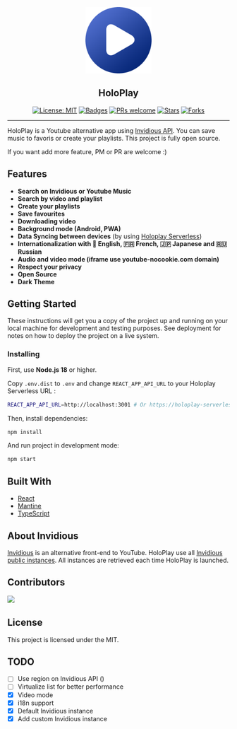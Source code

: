 <p align="center"><img src="./docs/logo.png" width="150" /></p>
<h2 align="center">HoloPlay</h2>
<p align="center">
    <a href="https://opensource.org/licenses/MIT"><img src="https://img.shields.io/badge/License-MIT-yellow.svg" alt="License: MIT"></a>
    <a href="https://github.com/stephane-r/holoplay-pwa/tags"><img src="https://www.repostatus.org/badges/latest/active.svg" alt="Badges"></a>
    <a href="https://github.com/stephane-r/holoplay-pwa/pulls"><img src="https://img.shields.io/badge/PRs-welcome-brightgreen.svg" alt="PRs welcome"></a>
    <a href="https://github.com/stephane-r/holoplay-pwa/tags"><img src="https://img.shields.io/github/stars/stephane-r/holoplay-pwa?label=%E2%AD%90%20Stars" alt="Stars"></a>
    <a href="https://github.com/stephane-r/holoplay-pwa/tags"><img src="https://img.shields.io/github/forks/stephane-r/holoplay-pwa?color=%23ff69b4" alt="Forks"></a>
</p>

<hr>

HoloPlay is a Youtube alternative app using [Invidious API](https://github.com/omarroth/invidious). You can save music to favoris or create your playlists. This project is fully open source.

If you want add more feature, PM or PR are welcome :)

## Features

- **Search on Invidious or Youtube Music**
- **Search by video and playlist**
- **Create your playlists**
- **Save favourites**
- **Downloading video**
- **Background mode (Android, PWA)**
- **Data Syncing between devices** (by using [Holoplay Serverless](https://github.com/stephane-r/holoplay-serverless))
- **Internationalization with 🏴󠁧󠁢󠁥󠁮󠁧󠁿 English, 🇫🇷 French, 🇯🇵 Japanese and 🇷🇺 Russian**
- **Audio and video mode (iframe use youtube-nocookie.com domain)**
- **Respect your privacy**
- **Open Source**
- **Dark Theme**

## Getting Started

These instructions will get you a copy of the project up and running on your local machine for development and testing purposes. See deployment for notes on how to deploy the project on a live system.

### Installing

First, use **Node.js 18** or higher.

Copy `.env.dist` to `.env` and change `REACT_APP_API_URL` to your Holoplay Serverless URL :

```bash
REACT_APP_API_URL=http://localhost:3001 # Or https://holoplay-serverless.vercel.app for production domain
```

Then, install dependencies:

```bash
npm install
```

And run project in development mode:

```bash
npm start
```

## Built With

- [React](https://reactjs.org)
- [Mantine](https://mantine.dev)
- [TypeScript](https://www.typescriptlang.org/)

## About Invidious

[Invidious](https://github.com/iv-org/invidious) is an alternative front-end to YouTube. HoloPlay use all [Invidious public instances](https://api.invidious.io/). All instances are retrieved each time HoloPlay is launched.

## Contributors

<a href="https://github.com/stephane-r/holoplay-pwa/graphs/contributors">
  <img src="https://contrib.rocks/image?repo=stephane-r/holoplay-pwa" />
</a>

## License

This project is licensed under the MIT.

## TODO

- [ ] Use region on Invidious API ()
- [ ] Virtualize list for better performance
- [x] Video mode
- [x] i18n support
- [x] Default Invidious instance
- [x] Add custom Invidious instance

